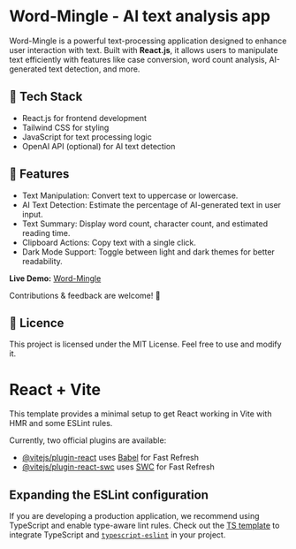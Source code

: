# Word-Mingle - AI text analysis app  

Word-Mingle is a powerful text-processing application designed to enhance user interaction with text. Built with **React.js**, it allows users to manipulate text efficiently with features like case conversion, word count analysis, AI-generated text detection, and more.

## 🔹 Tech Stack  
- React.js for frontend development
- Tailwind CSS for styling
- JavaScript for text processing logic
- OpenAI API (optional) for AI text detection

## 🔹 Features  
- Text Manipulation: Convert text to uppercase or lowercase.
- AI Text Detection: Estimate the percentage of AI-generated text in user input.
- Text Summary: Display word count, character count, and estimated reading time.
- Clipboard Actions: Copy text with a single click.
- Dark Mode Support: Toggle between light and dark themes for better readability.

**Live Demo:** [Word-Mingle](https://ai-wordmingle.netlify.app/) 

Contributions & feedback are welcome! 🚀

## 🔹 Licence 
This project is licensed under the MIT License. Feel free to use and modify it.








# React + Vite

This template provides a minimal setup to get React working in Vite with HMR and some ESLint rules.

Currently, two official plugins are available:

- [@vitejs/plugin-react](https://github.com/vitejs/vite-plugin-react/blob/main/packages/plugin-react/README.md) uses [Babel](https://babeljs.io/) for Fast Refresh
- [@vitejs/plugin-react-swc](https://github.com/vitejs/vite-plugin-react-swc) uses [SWC](https://swc.rs/) for Fast Refresh

## Expanding the ESLint configuration

If you are developing a production application, we recommend using TypeScript and enable type-aware lint rules. Check out the [TS template](https://github.com/vitejs/vite/tree/main/packages/create-vite/template-react-ts) to integrate TypeScript and [`typescript-eslint`](https://typescript-eslint.io) in your project.
